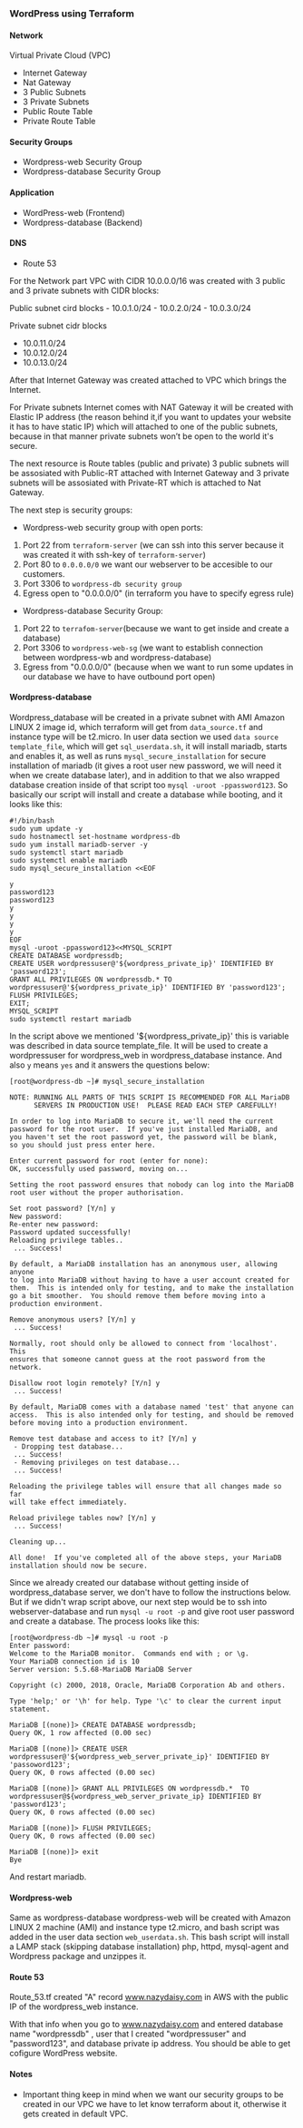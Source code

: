 ### WordPress using Terraform

#### Network
Virtual Private Cloud (VPC)

- Internet Gateway
- Nat Gateway
- 3 Public Subnets
- 3 Private Subnets
- Public Route Table
- Private Route Table

#### Security Groups

- Wordpress-web Security Group
- Wordpress-database Security Group

#### Application

- WordPress-web (Frontend)
- Wordpress-database (Backend)

#### DNS

- Route 53

<p>
For the Network  part VPC with CIDR 10.0.0.0/16 was created with 3 public and 3 private subnets with CIDR blocks:
</p>
Public subnet cird blocks       
- 10.0.1.0/24       
- 10.0.2.0/24        
- 10.0.3.0/24

Private subnet cidr blocks
- 10.0.11.0/24
- 10.0.12.0/24
- 10.0.13.0/24

<p>
After that Internet Gateway was created attached to VPC which brings the Internet.
</p>
<p>
For Private subnets Internet comes with NAT Gateway it will be created with Elastic IP address (the reason behind it,if you want to updates your website it has to have static IP) which will attached to one of the public subnets, because in that manner private subnets won’t be open to the world it's secure.
</p>
<p>
The next resource is Route tables (public and private) 3 public subnets will be assosiated with Public-RT attached with Internet Gateway and 3 private subnets will be assosiated with Private-RT which is attached to Nat Gateway.
</p>
The next step is security groups:

- Wordpress-web security group with open ports:

1. Port 22 from ```terraform-server``` (we can ssh into this server because it was created it with ssh-key of ```terraform-server```)
2. Port 80 to ```0.0.0.0/0``` we want our webserver to be accesible to our customers.
3. Port 3306 to ```wordpress-db security group```
4. Egress open to "0.0.0.0/0" (in terraform you have to specify egress rule)

- Wordpress-database Security Group:

1. Port 22 to ```terrafom-server```(because we want to get inside and create a database)
2. Port 3306 to ```wordpress-web-sg``` (we want to establish connection between wordpress-wb and wordpress-database)
3. Egress from "0.0.0.0/0" (because when we want to run some updates in our database we have to have outbound port open)

#### Wordpress-database 

Wordpress_database will be created in a private subnet with AMI Amazon LINUX 2 image id, which terraform will get from ```data_source.tf``` and instance type will be t2.micro. In user data  section we used ```data source template_file```, which will get ```sql_userdata.sh```, it will install mariadb, starts and enables it, as well as runs ```mysql_secure_installation``` for secure installation of mariadb (it gives a root user new password, we will need it when we create database later), and in addition  to that we also wrapped database creation inside of that script too ```mysql -uroot -ppassword123```. So basically our script will install and create a database while booting, and it looks like this:

```
#!/bin/bash 
sudo yum update -y
sudo hostnamectl set-hostname wordpress-db
sudo yum install mariadb-server -y
sudo systemctl start mariadb
sudo systemctl enable mariadb
sudo mysql_secure_installation <<EOF

y
password123
password123
y
y
y
y
EOF
mysql -uroot -ppassword123<<MYSQL_SCRIPT
CREATE DATABASE wordpressdb;
CREATE USER wordpressuser@'${wordpress_private_ip}' IDENTIFIED BY 'password123';
GRANT ALL PRIVILEGES ON wordpressdb.* TO wordpressuser@'${wordpress_private_ip}' IDENTIFIED BY 'password123';
FLUSH PRIVILEGES;
EXIT;
MYSQL_SCRIPT
sudo systemctl restart mariadb
```
In the script above we mentioned '${wordpress_private_ip}' this is variable was described in data source template_file. It will be used to create a wordpressuser for wordpress_web in wordpress_database instance. And also ```y``` means ```yes``` and it answers the questions below:

```
[root@wordpress-db ~]# mysql_secure_installation

NOTE: RUNNING ALL PARTS OF THIS SCRIPT IS RECOMMENDED FOR ALL MariaDB
      SERVERS IN PRODUCTION USE!  PLEASE READ EACH STEP CAREFULLY!

In order to log into MariaDB to secure it, we'll need the current
password for the root user.  If you've just installed MariaDB, and
you haven't set the root password yet, the password will be blank,
so you should just press enter here.

Enter current password for root (enter for none): 
OK, successfully used password, moving on...

Setting the root password ensures that nobody can log into the MariaDB
root user without the proper authorisation.

Set root password? [Y/n] y
New password: 
Re-enter new password: 
Password updated successfully!
Reloading privilege tables..
 ... Success!

By default, a MariaDB installation has an anonymous user, allowing anyone
to log into MariaDB without having to have a user account created for
them.  This is intended only for testing, and to make the installation
go a bit smoother.  You should remove them before moving into a
production environment.

Remove anonymous users? [Y/n] y
 ... Success!

Normally, root should only be allowed to connect from 'localhost'.  This
ensures that someone cannot guess at the root password from the network.

Disallow root login remotely? [Y/n] y
 ... Success!

By default, MariaDB comes with a database named 'test' that anyone can
access.  This is also intended only for testing, and should be removed
before moving into a production environment.

Remove test database and access to it? [Y/n] y
 - Dropping test database...
 ... Success!
 - Removing privileges on test database...
 ... Success!

Reloading the privilege tables will ensure that all changes made so far
will take effect immediately.

Reload privilege tables now? [Y/n] y
 ... Success!

Cleaning up...

All done!  If you've completed all of the above steps, your MariaDB
installation should now be secure.
```

Since we already created our database without getting inside of wordpress_database server, we don't have to follow the instructions below. But if we didn't wrap script above,  our next step would be to ssh into webserver-database and run ```mysql -u root -p``` and give root user password and create a database. The process looks like this:

```
[root@wordpress-db ~]# mysql -u root -p
Enter password: 
Welcome to the MariaDB monitor.  Commands end with ; or \g.
Your MariaDB connection id is 10
Server version: 5.5.68-MariaDB MariaDB Server

Copyright (c) 2000, 2018, Oracle, MariaDB Corporation Ab and others.

Type 'help;' or '\h' for help. Type '\c' to clear the current input statement.

MariaDB [(none)]> CREATE DATABASE wordpressdb;
Query OK, 1 row affected (0.00 sec)

MariaDB [(none)]> CREATE USER wordpressuser@'${wordpress_web_server_private_ip}' IDENTIFIED BY 'passoword123';
Query OK, 0 rows affected (0.00 sec)

MariaDB [(none)]> GRANT ALL PRIVILEGES ON wordpressdb.*  TO wordpressuser@${wordpress_web_server_private_ip} IDENTIFIED BY 'password123';
Query OK, 0 rows affected (0.00 sec)

MariaDB [(none)]> FLUSH PRIVILEGES;
Query OK, 0 rows affected (0.00 sec)

MariaDB [(none)]> exit
Bye
```
And restart mariadb.

#### Wordpress-web

Same as wordpress-database wordpress-web will be created with Amazon LINUX 2 machine (AMI) and instance type t2.micro, and bash script was added in the user data section ```web_userdata.sh```. This bash script will install a LAMP stack (skipping database installation) php, httpd, mysql-agent and Wordpress package and unzippes it.

#### Route 53

Route_53.tf created "A" record www.nazydaisy.com in AWS with the public IP of the wordpress_web instance.

With that info  when  you go to www.nazydaisy.com and entered database name "wordpressdb" , user that I created "wordpressuser" and "password123", and database private ip address. You should be able to get cofigure WordPress website.

#### Notes

- Important thing keep in mind when we want our security groups to be created in our VPC we have to let know terraform about it, otherwise it gets created in default VPC.
